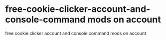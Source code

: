 # free-cookie-clicker-account-and-console-command mods on account
free cookie clicker account and console command mods on account

